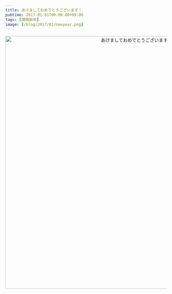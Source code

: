 ```yaml
---
title: あけましておめでとうございます！
pubtime: 2017-01-01T00:00:00+09:00
tags: [謹賀新年]
image: [/blog/2017/01/newyear.png]
---
```


<div style="text-align: center"><img alt="あけましておめでとうございます" src="/blog/2017/01/newyear.png" width="790" height="790" /></div>
